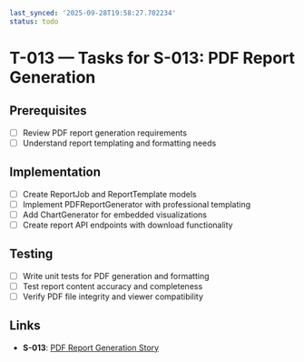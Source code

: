 ```yaml
last_synced: '2025-09-28T19:58:27.702234'
status: todo
```

# T-013 — Tasks for S-013: PDF Report Generation

## Prerequisites
- [ ] Review PDF report generation requirements
- [ ] Understand report templating and formatting needs

## Implementation
- [ ] Create ReportJob and ReportTemplate models
- [ ] Implement PDFReportGenerator with professional templating
- [ ] Add ChartGenerator for embedded visualizations
- [ ] Create report API endpoints with download functionality

## Testing
- [ ] Write unit tests for PDF generation and formatting
- [ ] Test report content accuracy and completeness
- [ ] Verify PDF file integrity and viewer compatibility

## Links
- **S-013**: [PDF Report Generation Story](../stories/S-013-pdf-reports.md)
